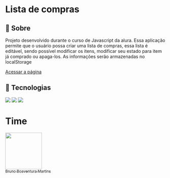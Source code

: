 <h1>Lista de compras</h1>

<h2>🔖 Sobre</h2>
<p>Projeto desenvolvido durante o curso de Javascript da alura. Essa aplicação permite que o usuário possa criar uma lista de compras, essa lista é editável, sendo possível modificar os itens, modificar seu estado para item já comprado ou apaga-los. As informações serão armazenadas no localStorage</p>

[Acessar a página](https://lista-de-compras-jet-three.vercel.app/)

## 🚀 Tecnologias
<div>
  <img src="https://img.shields.io/badge/html5-%23E34F26.svg?style=for-the-badge&logo=html5&logoColor=white">
  <img src="http://img.shields.io/badge/css3-%231572B6.svg?style=for-the-badge&logo=css3&logoColor=white">
  <img src="https://img.shields.io/badge/javascript-%23323330.svg?style=for-the-badge&logo=javascript&logoColor=%23F7DF1E">
</div>

# Time
[<img loading="lazy" src="https://avatars.githubusercontent.com/u/152302844?v=4" width=115><br><sub>Bruno Boaventura Martins</sub>](https://github.com/BrunoMartins)
